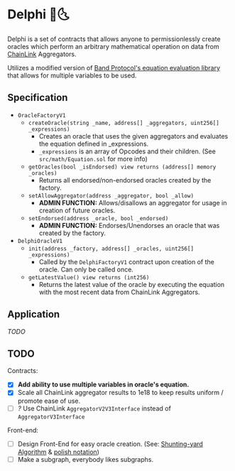 # Delphi 🔮🌜

Delphi is a set of contracts that allows anyone to permissionlessly create
oracles which perform an arbitrary mathematical operation on data from
[ChainLink](https://chain.link/) Aggregators.

Utilizes a modified version of [Band Protocol's equation evaluation library](https://medium.com/bandprotocol/encoding-and-evaluating-mathematical-expression-in-solidity-f1bb062fa86e)
that allows for multiple variables to be used.

## Specification
* `OracleFactoryV1`
  * `createOracle(string _name, address[] _aggregators, uint256[] _expressions)`
    * Creates an oracle that uses the given aggregators and evaluates the equation defined in _expressions.
    * `_expressions` is an array of Opcodes and their children. (See `src/math/Equation.sol` for more info)
  * `getOracles(bool _isEndorsed) view returns (address[] memory _oracles)`
    * Returns all endorsed/non-endorsed oracles created by the factory.
  * `setAllowAggregator(address _aggregator, bool _allow)`
    * **ADMIN FUNCTION:** Allows/disallows an aggregator for usage in creation of future oracles.
  * `setEndorsed(address _oracle, bool _endorsed)`
    * **ADMIN FUNCTION:** Endorses/Unendorses an oracle that was created by the factory.
* `DelphiOracleV1`
  * `init(address _factory, address[] _oracles, uint256[] _expressions)`
    * Called by the `DelphiFactoryV1` contract upon creation of the oracle. Can only be called once.
  * `getLatestValue() view returns (int256)`
    * Returns the latest value of the oracle by executing the equation with the most recent data from ChainLink Aggregators.

## Application
*TODO*

## TODO
Contracts:
- [x] **Add ability to use multiple variables in oracle's equation.**
- [x] Scale all ChainLink aggregator results to 1e18 to keep results uniform / promote ease of use.
- [ ] *?* Use ChainLink `AggregatorV2V3Interface` instead of `AggregatorV3Interface`

Front-end:
- [ ] Design Front-End for easy oracle creation. (See: [Shunting-yard Algorithm](https://en.wikipedia.org/wiki/Shunting-yard_algorithm) & [polish notation](https://en.wikipedia.org/wiki/Polish_notation))
- [ ] Make a subgraph, everybody likes subgraphs.